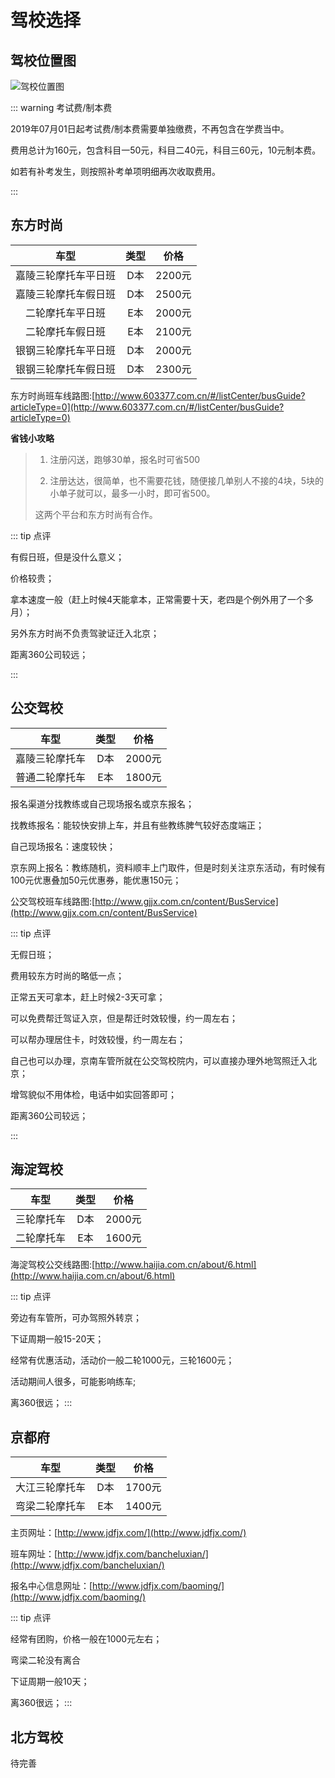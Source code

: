 # 驾校选择

## 驾校位置图

![驾校位置图](https://cdn.jsdelivr.net/gh/EngrZhou/MoYouClubPic@master/2021/20210401155010.jpg)

::: warning 考试费/制本费

2019年07月01日起考试费/制本费需要单独缴费，不再包含在学费当中。

费用总计为160元，包含科目一50元，科目二40元，科目三60元，10元制本费。

如若有补考发生，则按照补考单项明细再次收取费用。

:::

## 东方时尚

|         车型         | 类型 |  价格  |
| :------------------: | :--: | :----: |
| 嘉陵三轮摩托车平日班 | D本  | 2200元 |
| 嘉陵三轮摩托车假日班 | D本  | 2500元 |
|   二轮摩托车平日班   | E本  | 2000元 |
|   二轮摩托车假日班   | E本  | 2100元 |
| 银钢三轮摩托车平日班 | D本  | 2000元 |
| 银钢三轮摩托车假日班 | D本  | 2300元 |

东方时尚班车线路图:[http://www.603377.com.cn/#/listCenter/busGuide?articleType=0](http://www.603377.com.cn/#/listCenter/busGuide?articleType=0)

**省钱小攻略**

> 1. 注册闪送，跑够30单，报名时可省500
>
> 2. 注册达达，很简单，也不需要花钱，随便接几单别人不接的4块，5块的小单子就可以，最多一小时，即可省500。
>
> 这两个平台和东方时尚有合作。

::: tip 点评

有假日班，但是没什么意义；

价格较贵；

拿本速度一般（赶上时候4天能拿本，正常需要十天，老四是个例外用了一个多月）；

另外东方时尚不负责驾驶证迁入北京；

距离360公司较远；

:::

## 公交驾校

|      车型      | 类型 |  价格  |
| :------------: | :--: | :----: |
| 嘉陵三轮摩托车 | D本  | 2000元 |
| 普通二轮摩托车 | E本  | 1800元 |

报名渠道分找教练或自己现场报名或京东报名；

找教练报名：能较快安排上车，并且有些教练脾气较好态度端正；

自己现场报名：速度较快；

京东网上报名：教练随机，资料顺丰上门取件，但是时刻关注京东活动，有时候有100元优惠叠加50元优惠券，能优惠150元；

公交驾校班车线路图:[http://www.gjjx.com.cn/content/BusService](http://www.gjjx.com.cn/content/BusService)

::: tip 点评

无假日班；

费用较东方时尚的略低一点；

正常五天可拿本，赶上时候2-3天可拿；

可以免费帮迁驾证入京，但是帮迁时效较慢，约一周左右；

可以帮办理居住卡，时效较慢，约一周左右；

自己也可以办理，京南车管所就在公交驾校院内，可以直接办理外地驾照迁入北京；

增驾貌似不用体检，电话中如实回答即可；

距离360公司较远；

:::

## 海淀驾校

|    车型    | 类型 |  价格  |
| :--------: | :--: | :----: |
| 三轮摩托车 | D本  | 2000元 |
| 二轮摩托车 | E本  | 1600元 |

海淀驾校公交线路图:[http://www.haijia.com.cn/about/6.html](http://www.haijia.com.cn/about/6.html)

::: tip 点评

旁边有车管所，可办驾照外转京；

下证周期一般15-20天；

经常有优惠活动，活动价一般二轮1000元，三轮1600元；

活动期间人很多，可能影响练车;

离360很远；
:::


## 京都府

|      车型      | 类型 |  价格  |
| :------------: | :--: | :----: |
| 大江三轮摩托车 | D本  | 1700元 |
| 弯梁二轮摩托车 | E本  | 1400元 |

主页网址：[http://www.jdfjx.com/](http://www.jdfjx.com/)

班车网址：[http://www.jdfjx.com/bancheluxian/](http://www.jdfjx.com/bancheluxian/)

报名中心信息网址：[http://www.jdfjx.com/baoming/](http://www.jdfjx.com/baoming/)



::: tip 点评

经常有团购，价格一般在1000元左右；

弯梁二轮没有离合

下证周期一般10天；

离360很远；
:::

## 北方驾校

待完善
